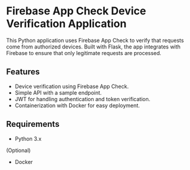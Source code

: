 # Firebase App Check Device Verification Application

This Python application uses Firebase App Check to verify that requests come from authorized devices. Built with Flask, the app integrates with Firebase to ensure that only legitimate requests are processed.

## Features

- Device verification using Firebase App Check.
- Simple API with a sample endpoint.
- JWT for handling authentication and token verification.
- Containerization with Docker for easy deployment.

## Requirements

- Python 3.x

(Optional)
- Docker


